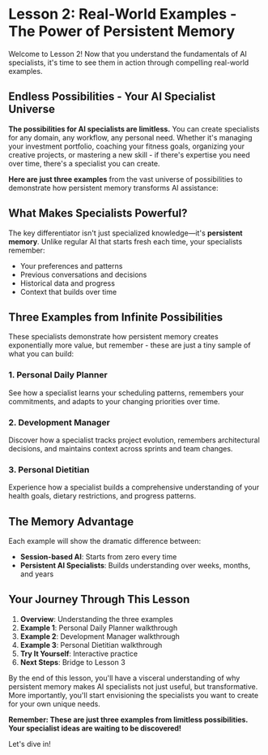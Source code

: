 # Lesson 2: Real-World Examples - The Power of Persistent Memory

Welcome to Lesson 2! Now that you understand the fundamentals of AI specialists, it's time to see them in action through compelling real-world examples.

## Endless Possibilities - Your AI Specialist Universe

**The possibilities for AI specialists are limitless.** You can create specialists for any domain, any workflow, any personal need. Whether it's managing your investment portfolio, coaching your fitness goals, organizing your creative projects, or mastering a new skill - if there's expertise you need over time, there's a specialist you can create.

**Here are just three examples** from the vast universe of possibilities to demonstrate how persistent memory transforms AI assistance:

## What Makes Specialists Powerful?

The key differentiator isn't just specialized knowledge—it's **persistent memory**. Unlike regular AI that starts fresh each time, your specialists remember:

- Your preferences and patterns
- Previous conversations and decisions
- Historical data and progress
- Context that builds over time

## Three Examples from Infinite Possibilities

These specialists demonstrate how persistent memory creates exponentially more value, but remember - these are just a tiny sample of what you can build:

### 1. Personal Daily Planner
See how a specialist learns your scheduling patterns, remembers your commitments, and adapts to your changing priorities over time.

### 2. Development Manager
Discover how a specialist tracks project evolution, remembers architectural decisions, and maintains context across sprints and team changes.

### 3. Personal Dietitian
Experience how a specialist builds a comprehensive understanding of your health goals, dietary restrictions, and progress patterns.

## The Memory Advantage

Each example will show the dramatic difference between:
- **Session-based AI**: Starts from zero every time
- **Persistent AI Specialists**: Builds understanding over weeks, months, and years

## Your Journey Through This Lesson

1. **Overview**: Understanding the three examples
2. **Example 1**: Personal Daily Planner walkthrough
3. **Example 2**: Development Manager walkthrough
4. **Example 3**: Personal Dietitian walkthrough
5. **Try It Yourself**: Interactive practice
6. **Next Steps**: Bridge to Lesson 3

By the end of this lesson, you'll have a visceral understanding of why persistent memory makes AI specialists not just useful, but transformative. More importantly, you'll start envisioning the specialists you want to create for your own unique needs.

**Remember: These are just three examples from limitless possibilities. Your specialist ideas are waiting to be discovered!**

Let's dive in!
